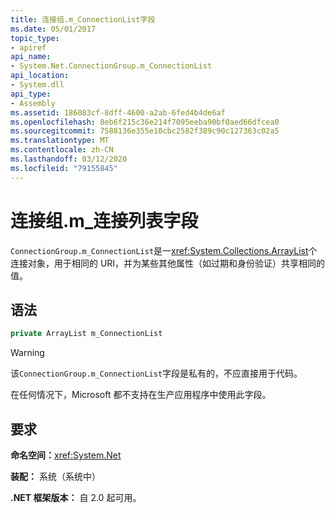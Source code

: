 ```yaml
---
title: 连接组.m_ConnectionList字段
ms.date: 05/01/2017
topic_type:
- apiref
api_name:
- System.Net.ConnectionGroup.m_ConnectionList
api_location:
- System.dll
api_type:
- Assembly
ms.assetid: 186083cf-8dff-4600-a2ab-6fed4b4de6af
ms.openlocfilehash: 8eb6f215c36e214f7095eeba90bf0aed66dfcea0
ms.sourcegitcommit: 7588136e355e10cbc2582f389c90c127363c02a5
ms.translationtype: MT
ms.contentlocale: zh-CN
ms.lasthandoff: 03/12/2020
ms.locfileid: "79155845"
---
```

# <a name="connectiongroupm_connectionlist-field"></a>连接组.m\_连接列表字段

`ConnectionGroup.m_ConnectionList`是一<xref:System.Collections.ArrayList>个连接对象，用于相同的 URI，并为某些其他属性（如过期和身份验证）共享相同的值。

## <a name="syntax"></a>语法
  
```csharp  
private ArrayList m_ConnectionList
```

> [!WARNING]
> 该`ConnectionGroup.m_ConnectionList`字段是私有的，不应直接用于代码。
>
> 在任何情况下，Microsoft 都不支持在生产应用程序中使用此字段。

## <a name="requirements"></a>要求

**命名空间：**<xref:System.Net>

**装配：** 系统（系统中）

**.NET 框架版本：** 自 2.0 起可用。
